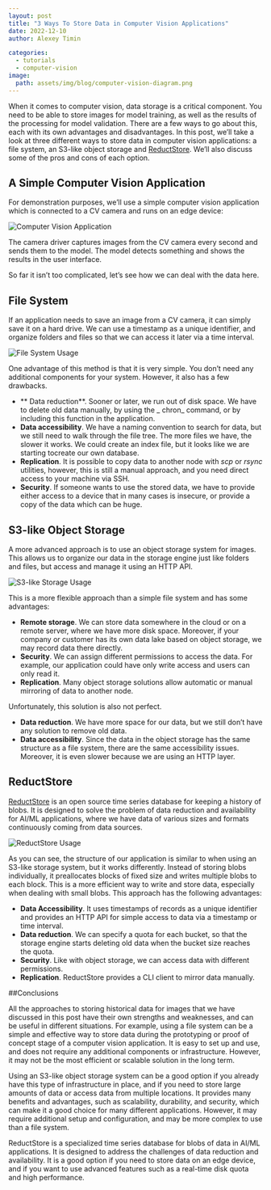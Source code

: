 ```yaml
---
layout: post
title: "3 Ways To Store Data in Computer Vision Applications"
date: 2022-12-10
author: Alexey Timin

categories:
  - tutorials
  - computer-vision 
image:
  path: assets/img/blog/computer-vision-diagram.png 
---
```


When it comes to computer vision, data storage is a critical component. You need to be able to store images for model
training, as well as the results of the processing for model validation. There are a few ways to go about this, each
with its own advantages and disadvantages. In this post, we’ll take a look at three different ways to store data in
computer vision applications: a file system, an S3-like object storage and [ReductStore](https://reduct.store).
We’ll also discuss some of the pros and cons of each option.

## A Simple Computer Vision Application

For demonstration purposes, we’ll use a simple computer vision application which is connected to a CV camera and runs on
an edge device:

![Computer Vision Application](https://dev-to-uploads.s3.amazonaws.com/uploads/articles/3xnmmbq4i49j8ejnh5qu.png)

The camera driver captures images from the CV camera every second and sends them to the model. The model detects
something and shows the results in the user interface.

So far it isn’t too complicated, let’s see how we can deal with the data here.

<!--more-->

## File System

If an application needs to save an image from a CV camera, it can simply save it on a hard drive. We can use a timestamp
as a unique identifier, and organize folders and files so that we can access it later via a time interval.

![File System Usage](https://dev-to-uploads.s3.amazonaws.com/uploads/articles/c8yj989keh5e8vny2krq.png)

One advantage of this method is that it is very simple. You don’t need any additional components for your system.
However, it also has a few drawbacks.

* ** Data reduction**. Sooner or later, we run out of disk space. We have to delete old data manually, by using the _
  chron_ command, or by including this function in the application.
* **Data accessibility**. We have a naming convention to search for data, but we still need to walk through the file
  tree. The more files we have, the slower it works. We could create an index file, but it looks like we are starting
  tocreate our own database.
* **Replication**. It is possible to copy data to another node with _scp_ or _rsync_ utilities, however, this is still a
  manual approach, and you need direct access to your machine via SSH.
* **Security**. If someone wants to use the stored data, we have to provide either access to a device that in many cases
  is insecure, or provide a copy of the data which can be huge.

## S3-like Object Storage

A more advanced approach is to use an object storage system for images. This allows us to organize our data in the
storage engine just like folders and files, but access and manage it using an HTTP API.

![S3-like Storage Usage](https://dev-to-uploads.s3.amazonaws.com/uploads/articles/z18jkoqhzd1qkmou4ge9.png)

This is a more flexible approach than a simple file system and has some advantages:

* **Remote storage**. We can store data somewhere in the cloud or on a remote server, where we have more disk space.
  Moreover, if your company or customer has its own data lake based on object storage, we may record data there
  directly.
* **Security**. We can assign different permissions to access the data. For example, our application could have only
  write access and users can only read it.
* **Replication**. Many object storage solutions allow automatic or manual mirroring of data to another node.

Unfortunately, this solution is also not perfect.

* **Data reduction**. We have more space for our data, but we still don’t have any solution to remove old data.
* **Data accessibility**. Since the data in the object storage has the same structure as a file system, there are the
  same accessibility issues. Moreover, it is even slower because we are using an HTTP layer.

## ReductStore

[ReductStore](https://reduct.store) is an open source time series database for keeping a history of blobs. It
is designed to solve the problem of data reduction and availability for AI/ML applications, where we have data of
various sizes and formats continuously coming from data sources.

![ReductStore Usage](https://dev-to-uploads.s3.amazonaws.com/uploads/articles/oeaornitl6k459vwmoz1.png)

As you can see, the structure of our application is similar to when using an S3-like storage system, but it works
differently. Instead of storing blobs individually, it preallocates blocks of fixed size and writes multiple blobs to
each block. This is a more efficient way to write and store data, especially when dealing with small blobs. This
approach has the following advantages:

* **Data Accessibility**. It uses timestamps of records as a unique identifier and provides an HTTP API for simple
  access to data via a timestamp or time interval.
* **Data reduction**. We can specify a quota for each bucket, so that the storage engine starts deleting old data when
  the bucket size reaches the quota.
* **Security**. Like with object storage, we can access data with different permissions.
* **Replication**. ReductStore provides a CLI client to mirror data manually.

##Conclusions

All the approaches to storing historical data for images that we have discussed in this post have their own strengths
and weaknesses, and can be useful in different situations. For example, using a file system can be a simple and
effective way to store data during the prototyping or proof of concept stage of a computer vision application. It is
easy to set up and use, and does not require any additional components or infrastructure. However, it may not be the
most efficient or scalable solution in the long term.

Using an S3-like object storage system can be a good option if you already have this type of infrastructure in place,
and if you need to store large amounts of data or access data from multiple locations. It provides many benefits and
advantages, such as scalability, durability, and security, which can make it a good choice for many different
applications. However, it may require additional setup and configuration, and may be more complex to use than a file
system.

ReductStore is a specialized time series database for blobs of data in AI/ML applications. It is designed to address
the challenges of data reduction and availability. It is a good option if you need to store data on an edge device, and
if you want to use advanced features such as a real-time disk quota and high performance.

